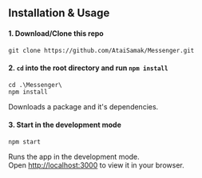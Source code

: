 ## Installation & Usage

#### 1. Download/Clone this repo

```
git clone https://github.com/AtaiSamak/Messenger.git
```

#### 2. `cd` into the root directory and run `npm install`

```
cd .\Messenger\
npm install
```

Downloads a package and it's dependencies.

#### 3. Start in the development mode

```
npm start
```

Runs the app in the development mode.\
Open [http://localhost:3000](http://localhost:3000) to view it in your browser.
